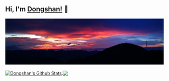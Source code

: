<!--
 * @Author: DSCode
 * @Date: 2020-10-10 16:49:48
 * @Copyright 2020 DSCode
 * @Open Source License: MIT
 * @LastEditTime: 2020-12-09 11:57:55
 * @FilePath: \DsCodeStudio\README.md
 * @Description:
-->

## Hi, I'm [Dongshan!](https://github.dscode.top) 👋

![](./static/bg-1.jpg)

<a href="https://github-readme-stats.dscodestudio.vercel.app/api?username=DsCodeStudio&show_icons=true&hide_border=true&count_private=true&include_all_commits=true">
<img
    align="center"
    alt="Dongshan's Github Stats"
    src="https://github-readme-stats.dscodestudio.vercel.app/api?username=DsCodeStudio&show_icons=true&hide_border=true&count_private=true&include_all_commits=true"
  />
</a>

<a href="https://github-readme-stats.dscodestudio.vercel.app/api/top-langs/?username=DsCodeStudio&layout=compact&langs_count=10">
  <img
    align="center"
    src="https://github-readme-stats.dscodestudio.vercel.app/api/top-langs/?username=DsCodeStudio&layout=compact&langs_count=10&hide=javascript,html&hide_border=true"
  />
</a>
